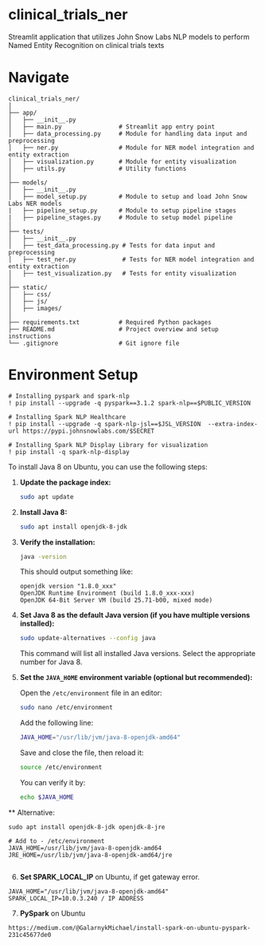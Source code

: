 # clinical_trials_ner
Streamlit application that utilizes John Snow Labs NLP models to perform Named Entity Recognition on clinical trials texts
# Navigate
```
clinical_trials_ner/
│
├── app/
│   ├── __init__.py
│   ├── main.py                # Streamlit app entry point
│   ├── data_processing.py     # Module for handling data input and preprocessing
│   ├── ner.py                 # Module for NER model integration and entity extraction
│   ├── visualization.py       # Module for entity visualization
│   ├── utils.py               # Utility functions
│
├── models/
│   ├── __init__.py
│   ├── model_setup.py         # Module to setup and load John Snow Labs NER models
|   ├── pipeline_setup.py      # Module to setup pipeline stages
|   ├── pipeline_stages.py     # Module to setup model pipeline
│
├── tests/
│   ├── __init__.py
│   ├── test_data_processing.py # Tests for data input and preprocessing
│   ├── test_ner.py             # Tests for NER model integration and entity extraction
│   ├── test_visualization.py   # Tests for entity visualization
│
├── static/
│   ├── css/
│   ├── js/
│   ├── images/
│
├── requirements.txt           # Required Python packages
├── README.md                  # Project overview and setup instructions
└── .gitignore                 # Git ignore file
```
# Environment Setup
```
# Installing pyspark and spark-nlp
! pip install --upgrade -q pyspark==3.1.2 spark-nlp==$PUBLIC_VERSION

# Installing Spark NLP Healthcare
! pip install --upgrade -q spark-nlp-jsl==$JSL_VERSION  --extra-index-url https://pypi.johnsnowlabs.com/$SECRET

# Installing Spark NLP Display Library for visualization
! pip install -q spark-nlp-display
```

To install Java 8 on Ubuntu, you can use the following steps:

1. **Update the package index:**
   ```bash
   sudo apt update
   ```

2. **Install Java 8:**
   ```bash
   sudo apt install openjdk-8-jdk
   ```

3. **Verify the installation:**
   ```bash
   java -version
   ```

   This should output something like:
   ```
   openjdk version "1.8.0_xxx"
   OpenJDK Runtime Environment (build 1.8.0_xxx-xxx)
   OpenJDK 64-Bit Server VM (build 25.71-b00, mixed mode)
   ```

4. **Set Java 8 as the default Java version (if you have multiple versions installed):**
   ```bash
   sudo update-alternatives --config java
   ```

   This command will list all installed Java versions. Select the appropriate number for Java 8.

5. **Set the `JAVA_HOME` environment variable (optional but recommended):**

   Open the `/etc/environment` file in an editor:
   ```bash
   sudo nano /etc/environment
   ```

   Add the following line:
   ```bash
   JAVA_HOME="/usr/lib/jvm/java-8-openjdk-amd64"
   ```

   Save and close the file, then reload it:
   ```bash
   source /etc/environment
   ```

   You can verify it by:
   ```bash
   echo $JAVA_HOME
   ```
** Alternative:
```
sudo apt install openjdk-8-jdk openjdk-8-jre

# Add to - /etc/environment
JAVA_HOME=/usr/lib/jvm/java-8-openjdk-amd64
JRE_HOME=/usr/lib/jvm/java-8-openjdk-amd64/jre


```
6. **Set SPARK_LOCAL_IP** on Ubuntu, if get gateway error.
```
JAVA_HOME="/usr/lib/jvm/java-8-openjdk-amd64"
SPARK_LOCAL_IP=10.0.3.240 / IP ADDRESS
```

7. **PySpark** on Ubuntu
```
https://medium.com/@GalarnykMichael/install-spark-on-ubuntu-pyspark-231c45677de0
```
